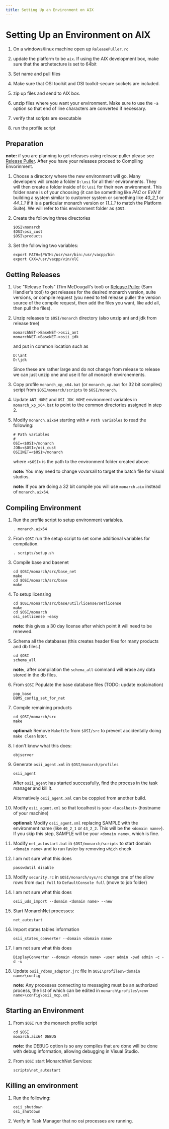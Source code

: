```yaml
---
title: Setting Up an Environment on AIX
---
```


# Setting Up an Environment on AIX

1. On a windows/linux machine open up `ReleasePuller.rc`

2. update the platform to be `aix`.  If using the AIX development box, make sure that the archetecture is set to 64bit

3. Set name and pull files

4. Make sure that OSI toolkit and OSI toolkit-secure sockets are included.

5. zip up files and send to AIX box.

6. unzip files where you want your environment.  Make sure to use the `-a` option so that end of line characters are converted if necessary.

7. verify that scripts are executable

8. run the profile script



## Preparation

**note:** if you are planning to get releases using release puller please see [Release Puller](/EMS/EMS_release_puller.html).  After you have your releases proceed to Compiling Envorinment.


1.  Choose a directory where the new environment will go.  Many developers will create a folder `D:\osi` for all their environments.  They will then create a folder inside of `D:\osi` for their new environment.  This folder name is of your choosing (it can be something like *PAC* or *EVN* if building a system similar to customer system or something like *40_2_1* or *44\_1\_1* if it is a particular monarch version or *11\_1\_1* to match the Platform Suite).  We will refer to this environment folder as `$OSI`.

2.  Create the following three directories

	```language-bash
	$OSI\monarch
	$OSI\osi_cust
	$OSI\products
	```
3. Set the following two variables:

	```language-bash
	export PATH=$PATH:/usr/var/bin:/usr/vacpp/bin
	export CXX=/usr/vacpp/vin/xlC
	```

## Getting Releases

1.  Use "Release Tools" (Tim McDougall's tool) or [Release Puller](/EMS/EMS_release_puller.html) (Sam Handler's tool) to get releases for the desired monarch version, suite versions, or compile request (you need to tell release puller the version source of the compile request, then add the files you want, like add all, then pull the files).

2.  Unzip releases to `$OSI/monarch` directory (also unzip ant and jdk from release tree)

		monarchNET->BaseNET->osii_ant
		monarchNET->BaseNET->osii_jdk

	and put in common location such as 

		D:\ant
		D:\jdk

	Since these are rather large and do not change from release to release we can just unzip one and use it for all monarch environements.

3.  Copy profile `monarch_xp_x64.bat` (or `monarch_xp.bat` for 32 bit compiles) script from `$OSI/monarch/scripts` to `$OSI/monarch`.

4.  Update `ANT_HOME` and `OSI_JDK_HOME` environment variables in `monarch_xp_x64.bat` to point to the common directories assigned in step 2.


5.  Modify `monarch.aix64` starting with `# Path variables` to read the following:

	```language-bash
	# Path variables
	#
	OSI=<$OSI>/monarch
	JOB=<$OSI>/osi_cust
	OSIINET=<$OSI>/monarch
	```

	where `<$OSI>` is the path to the environment folder created above.

	**note:** You may need to change vcvarsall to target the batch file for visual studios.

	**note:** If you are doing a 32 bit compile you will use `monarch.aix` instead of `monarch.aix64`.


## Compiling Environment

1.  Run the profile script to setup environment variables.

	```language-bash
	. monarch.aix64
	```

2.  From `$OSI` run the setup script to set some additional variables for compilation.

	```language-bash
	. scripts/setup.sh
	```

3.  Compile base and basenet

	```language-bash
	cd $OSI/monarch/src/base_net
	make
	cd $OSI/monarch/src/base
	make
	```

4.  To setup licensing

	```language-bash
	cd $OSI/monarch/src/base/util/license/setlicense
	make
	cd $OSI/monarch
	osi_setlicense -easy
	```

	**note:** this gives a 30 day license after which point it will need to be renewed.

5. Schema all the databases (this creates header files for many products and db files.)

	```language-bash
	cd $OSI
	schema_all
	```

	**note:**, after compilation the `schema_all` command will erase any data stored in the db files.

6. From `$OSI` Populate the base database files (TODO: update explaination)

	```language-bash
	pop_base
	DBMS_config_set_for_net
	```

7. Compile remaining products

	```language-bash
	cd $OSI/monarch/src
	make
	```

	**optional:** Remove `Makefile` from `$OSI/src` to prevent accidentally doing `make clean` later.

8. I don't know what this does:

	```language-bash
	objserver
	```

9. Generate `osii_agent.xml` in `$OSI/monarch/profiles`

	```language-batch
	osii_agent
	```

	After `osii_agent` has started successfully, find the process in the task manager and kill it.

	Alternatively `osii_agent.xml` can be coppied from another build.

15. Modify `osii_agent.xml` so that localhost is your `<localhost>` (hostname of your machine)

	**optional:** Modify `osii_agent.xml` replacing SAMPLE with the environment name (like `40_2_1` or `43_2_2`. This will be the `<domain name>`). If you skip this step, SAMPLE will be your `<domain name>`, which is fine.

16. Modify `net_autostart.bat` in `$OSI/monarch/scripts` to start domain `<domain name>` and to run faster by removing `which` check

17. I am not sure what this does

	```language-bash
	passwdutil disable
	```

18. Modify `security.rc` in `$OSI/monarch/sys/rc` change one of the allow rows from `dac1 full` to `DefaultConsole full` (move to job folder)

19. I am not sure what this does 

	```language-bash
	osii_uds_import --domain <domain name> --new
	```

20. Start MonarchNet processes:

	```language-bash
	net_autostart
	```

21. Import states tables information

	```language-bash
	osii_states_converter --domain <domain name>
	```

22. I am not sure what this does

	```language-bash
	DisplayConverter --domain <domain name> -user admin -pwd admin -c -d -u
	```

23. Update `osii_rdbms_adaptor.jrc` file in `$OSI\profiles\<domain name>\config`

	**note:** Any processes connecting to messaging must be an authorized process, the list of which can be edited in `monarch\profiles\<env name>\config\osii_mcp.xml`



## Starting an Environment

1.  From `$OSI` run the monarch profile script

	```language-bash
	cd $OSI
	monarch.aix64 DEBUG
	```

	**note:** the DEBUG option is so any compiles that are done will be done with debug information, allowing debugging in Visual Studio.

2.  From `$OSI` start MonarchNet Services:

	```language-bash
	scripts\net_autostart 
	```

## Killing an environment

1. Run the following:

	```language-bash
	osii_shutdown
	osi_shutdown
	```

2. Verify in Task Manager that no osi processes are running.
